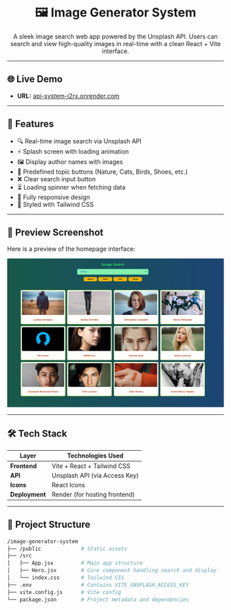 <h1 align="center">🖼️ Image Generator System</h1>

<p align="center">
  A sleek image search web app powered by the Unsplash API. Users can search and view high-quality images in real-time with a clean React + Vite interface.
</p>

---

## 🌐 Live Demo

- **URL:** [api-system-i2rx.onrender.com](https://api-system-0m6w.onrender.com)

---

## 🚀 Features

- 🔍 Real-time image search via Unsplash API  
- ⚡ Splash screen with loading animation  
- 🖼️ Display author names with images  
- 📌 Predefined topic buttons (Nature, Cats, Birds, Shoes, etc.)  
- ❌ Clear search input button  
- ⏳ Loading spinner when fetching data  
- 📱 Fully responsive design  
- 🎨 Styled with Tailwind CSS

---
## 📸 Preview Screenshot

Here is a preview of the homepage interface:
<p align="center"> <img src="frontend/src/assets/home_preview.png" alt="Home Preview" width="700" /> </p>

---

## 🛠️ Tech Stack

| Layer        | Technologies Used                 |
|--------------|------------------------------------|
| **Frontend** | Vite + React + Tailwind CSS        |
| **API**      | Unsplash API (via Access Key)      |
| **Icons**    | React Icons                        |
| **Deployment** | Render (for hosting frontend)    |

---

## 📁 Project Structure

```bash
/image-generator-system
├── /public             # Static assets
├── /src
│   ├── App.jsx         # Main app structure
│   ├── Hero.jsx        # Core component handling search and display
│   └── index.css       # Tailwind CSS
├── .env                # Contains VITE_UNSPLASH_ACCESS_KEY
├── vite.config.js      # Vite config
└── package.json        # Project metadata and dependencies


